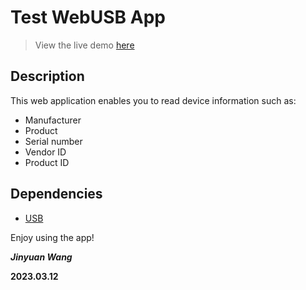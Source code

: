 # Test WebUSB App

> View the live demo [here](https://jinyuanwong.github.io/test-webusbapp/)

## Description

This web application enables you to read device information such as:

- Manufacturer
- Product
- Serial number
- Vendor ID
- Product ID

## Dependencies

- [USB](https://github.com/node-usb/node-usb)

Enjoy using the app!

___Jinyuan Wang___

__2023.03.12__